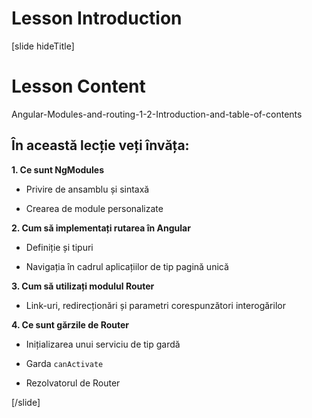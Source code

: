 # Lesson Introduction

[slide hideTitle]

# Lesson Content

Angular-Modules-and-routing-1-2-Introduction-and-table-of-contents

## În această lecție veți învăța:

**1. Ce sunt NgModules**

- Privire de ansamblu și sintaxă

- Crearea de module personalizate

**2. Cum să implementați rutarea în Angular**

- Definiție și tipuri

- Navigația în cadrul aplicațiilor de tip pagină unică

**3. Cum să utilizați modulul Router**

- Link-uri, redirecționări și parametri corespunzători interogărilor

**4. Ce sunt gărzile de Router**

- Inițializarea unui serviciu de tip gardă

- Garda `canActivate` 

- Rezolvatorul de Router 

[/slide]
